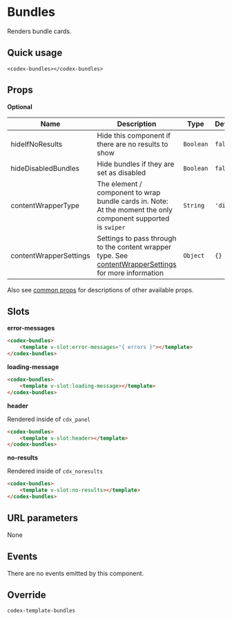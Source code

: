 # Bundles

Renders bundle cards.

## Quick usage

```vue
<codex-bundles></codex-bundles>
```

## Props

**Optional**

| Name | Description | Type | Default | Validation |
| - | - | - | - | - |
| hideIfNoResults | Hide this component if there are no results to show | `Boolean` | `false` | - |
| hideDisabledBundles | Hide bundles if they are set as disabled | `Boolean` | `false` | - |
| contentWrapperType | The element / component to wrap bundle cards in. Note: At the moment the only component supported is `swiper` | `String` | `'div'` | - |
| contentWrapperSettings | Settings to pass through to the content wrapper type. See [contentWrapperSettings](./shared/ContentWrapperSettings) for more information | `Object` | `{}` | - |

Also see [common props](./shared/CommonProps.md) for descriptions of other available props.

## Slots

**error-messages**

```html
<codex-bundles>
	<template v-slot:error-messages="{ errors }"></template>
</codex-bundles>
```

**loading-message**

```html
<codex-bundles>
	<template v-slot:loading-message></template>
</codex-bundles>
```

**header**

Rendered inside of `cdx_panel`
```html
<codex-bundles>
	<template v-slot:header></template>
</codex-bundles>
```

**no-results**   

Rendered inside of `cdx_noresults`
```html
<codex-bundles>
	<template v-slot:no-results></template>
</codex-bundles>
```

## URL parameters

None

## Events

There are no events emitted by this component.

## Override

`
codex-template-bundles
`

